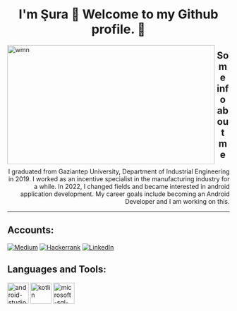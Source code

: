 <h1 align="center">I'm Şura 👋  Welcome to my Github profile. 🎈</h1>
 <img align="left" height="270" alt="wmn" width="470" src="https://media.giphy.com/media/L1R1tvI9svkIWwpVYr/giphy.gif" /> </a>
<h2 align="center">Some info about me </h2>
<p align = "right"> I graduated from Gaziantep University, Department of Industrial Engineering in 2019. I worked as an incentive specialist in the manufacturing industry for a while. In 2022, I changed fields and became interested in android application development. My career goals include becoming an Android Developer and I am working on this.</p>

___

<h2 align = "left"> Accounts:</h2>

[![Medium](https://img.shields.io/badge/Medium-12100E?style=for-the-badge&logo=medium&logoColor=white)](https://medium.com/@suraozdemir095) [![Hackerrank](https://img.shields.io/badge/-Hackerrank-2EC866?style=for-the-badge&logo=HackerRank&logoColor=white)](https://www.hackerrank.com/suraozdemir095?hr_r=1) [![LinkedIn](https://img.shields.io/badge/LinkedIn-035a7d?style=for-the-badge&logo=linkedin&logoColor=white)](https://www.linkedin.com/in/şura-özdemir-242a011b6/)

<h2 align = "left">Languages and Tools:</h2>

<img width="48" height="48" src="https://img.icons8.com/color/48/android-studio--v2.png" alt="android-studio--v2"/> <img width="48" height="48" src="https://img.icons8.com/color/48/kotlin.png" alt="kotlin"/> <img width="48" height="48" src="https://img.icons8.com/color/48/microsoft-sql-server.png" alt="microsoft-sql-server"/> 
